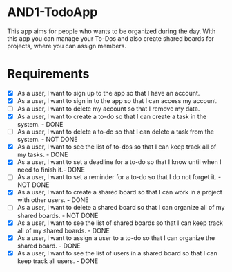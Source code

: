# AND1-TodoApp

This app aims for people who wants to be organized during the day.
With this app you can manage your To-Dos and also create shared boards for projects, where you can assign members.

# Requirements
 - [x] As a user, I want to sign up to the app so that I have an account.
 - [x] As a user, I want to sign in to the app so that I can access my account.
 - [ ] As a user, I want to delete my account so that I remove my data.
 - [x] As a user, I want to create a to-do so that I can create a task in the system. - DONE
 - [ ] As a user, I want to delete a to-do so that I can delete a task from the system. - NOT DONE
 - [x] As a user, I want to see the list of to-dos so that I can keep track all of my tasks. - DONE
 - [x] As a user, I want to set a deadline for a to-do so that I know until when I need to finish it.- DONE
 - [ ] As a user, I want to set a reminder for a to-do so that I do not forget it. - NOT DONE
 - [x] As a user, I want to create a shared board so that I can work in a project with other users. - DONE
 - [ ] As a user, I want to delete a shared board so that I can organize all of my shared boards. - NOT DONE
 - [x] As a user, I want to see the list of shared boards so that I can keep track all of my shared boards. - DONE
 - [x] As a user, I want to assign a user to a to-do so that I can organize the shared board. - DONE
 - [x] As a user, I want to see the list of users in a shared board so that I can keep track all users. - DONE
